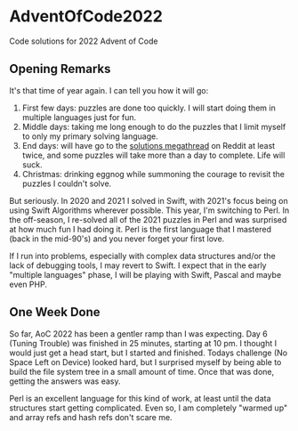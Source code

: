 # AdventOfCode2022
 Code solutions for 2022 Advent of Code

## Opening Remarks

It's that time of year again. I can tell you how it will go:
1. First few days: puzzles are done too quickly. I will start doing them in multiple languages just for fun.
2. Middle days: taking me long enough to do the puzzles that I limit myself to only my primary solving language.
3. End days: will have go to the [solutions megathread](https://www.reddit.com/r/adventofcode/wiki/solution_megathreads/) on Reddit at least twice, and some puzzles will take more than a day to complete. Life will suck.
4. Christmas: drinking eggnog while summoning the courage to revisit the puzzles I couldn't solve.

But seriously. In 2020 and 2021 I solved in Swift, with 2021's focus being on using Swift Algorithms wherever possible. This year, I'm switching to Perl. In the off-season, I re-solved all of the 2021 puzzles in Perl and was surprised at how much fun I had doing it. Perl is the first language that I mastered (back in the mid-90's) and you never forget your first love.

If I run into problems, especially with complex data structures and/or the lack of debugging tools, I may revert to Swift. I expect that in the early "multiple languages" phase, I will be playing with Swift, Pascal and maybe even PHP.

## One Week Done

So far, AoC 2022 has been a gentler ramp than I was expecting. Day 6 (Tuning Trouble) was finished in 25 minutes, starting at 10 pm. I thought I would just get a head start, but I started and finished. Todays challenge (No Space Left on Device) looked hard, but I surprised myself by being able to build the file system tree in a small amount of time. Once that was done, getting the answers was easy.

Perl is an excellent language for this kind of work, at least until the data structures start getting complicated. Even so, I am completely "warmed up" and array refs and hash refs don't scare me.
